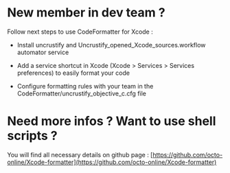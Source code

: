 # New member in dev team ?

Follow next steps to use CodeFormatter for Xcode : 

* Install uncrustify and Uncrustify\_opened\_Xcode\_sources.workflow automator service

* Add a service shortcut in Xcode (Xcode > Services > Services preferences) to easily format your code

* Configure formatting rules with your team in the CodeFormatter/uncrustify\_objective\_c.cfg file


# Need more infos ? Want to use shell scripts ?

You will find all necessary details on github page : [https://github.com/octo-online/Xcode-formatter](https://github.com/octo-online/Xcode-formatter)